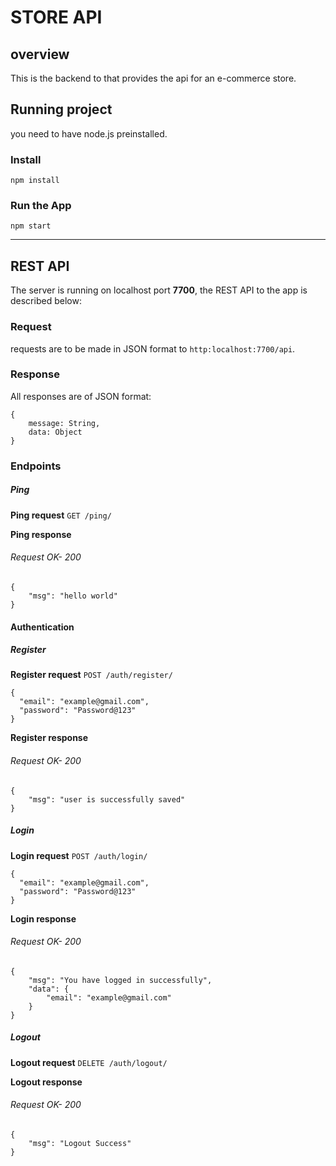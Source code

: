 # STORE API
## overview
This is the backend to that provides the api for an e-commerce store.

## Running project
you need to have node.js preinstalled.

### Install
``` 
npm install 
```

### Run the App
```
npm start
```
-----------
## REST API
The server is running on localhost port **7700**, the REST API to the app is described below:

### Request
requests are to be made in JSON format to `http:localhost:7700/api`.

### Response
All responses are of JSON format:
```
{
    message: String,
    data: Object
}
```


### Endpoints

##### Ping
**Ping request** 
`GET /ping/`

**Ping response**
###### Request OK- 200
```
{
    "msg": "hello world"
}
```

#### Authentication
##### Register
**Register request**
`POST /auth/register/`
```
{
  "email": "example@gmail.com",
  "password": "Password@123"
}
```

**Register response**
###### Request OK- 200
```
{
    "msg": "user is successfully saved"
}
```

##### Login
**Login request**
`POST /auth/login/`
```
{
  "email": "example@gmail.com",
  "password": "Password@123"
}
```

**Login response**
###### Request OK- 200
```
{
    "msg": "You have logged in successfully",
    "data": {
        "email": "example@gmail.com"
    }
}
```

##### Logout
**Logout request**
`DELETE /auth/logout/`

**Logout response**
###### Request OK- 200
```
{
    "msg": "Logout Success"
}
```
